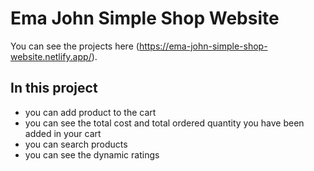 # Ema John Simple Shop Website

You can see the projects here (https://ema-john-simple-shop-website.netlify.app/).

## In this project
* you can add product to the cart
* you can see the total cost and total ordered quantity you have been added in your cart 
* you can search products 
* you can see the dynamic ratings 
